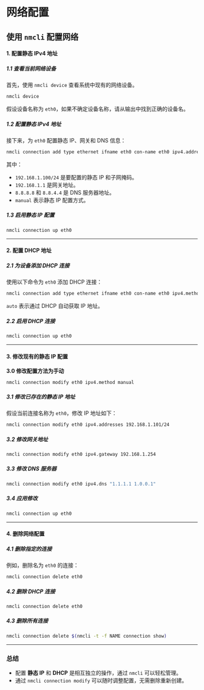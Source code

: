 # 网络配置



## 使用 `nmcli` 配置网络

#### 1. 配置静态 IPv4 地址

##### 1.1 查看当前网络设备
首先，使用 `nmcli device` 查看系统中现有的网络设备。

```bash
nmcli device
```

假设设备名称为 `eth0`，如果不确定设备名称，请从输出中找到正确的设备名。

##### 1.2 配置静态 IPv4 地址
接下来，为 `eth0` 配置静态 IP、网关和 DNS 信息：

```bash
nmcli connection add type ethernet ifname eth0 con-name eth0 ipv4.addresses 192.168.1.100/24 ipv4.gateway 192.168.1.1 ipv4.dns "8.8.8.8 8.8.4.4" ipv4.method manual
```

其中：
- `192.168.1.100/24` 是要配置的静态 IP 和子网掩码。
- `192.168.1.1` 是网关地址。
- `8.8.8.8` 和 `8.8.4.4` 是 DNS 服务器地址。
- `manual` 表示静态 IP 配置方式。

##### 1.3 启用静态 IP 配置
```bash
nmcli connection up eth0
```

---

#### 2. 配置 DHCP 地址

##### 2.1 为设备添加 DHCP 连接
使用以下命令为 `eth0` 添加 DHCP 连接：

```bash
nmcli connection add type ethernet ifname eth0 con-name eth0 ipv4.method auto
```

`auto` 表示通过 DHCP 自动获取 IP 地址。

##### 2.2 启用 DHCP 连接
```bash
nmcli connection up eth0
```

---

#### 3. 修改现有的静态 IP 配置

**3.0 修改配置方法为手动**

```
nmcli connection modify eth0 ipv4.method manual
```

##### 3.1 修改已存在的静态 IP 地址
假设当前连接名称为 `eth0`，修改 IP 地址如下：
```bash
nmcli connection modify eth0 ipv4.addresses 192.168.1.101/24
```

##### 3.2 修改网关地址
```bash
nmcli connection modify eth0 ipv4.gateway 192.168.1.254
```

##### 3.3 修改 DNS 服务器
```bash
nmcli connection modify eth0 ipv4.dns "1.1.1.1 1.0.0.1"
```

##### 3.4 应用修改
```bash
nmcli connection up eth0
```

---

#### 4. 删除网络配置

##### 4.1 删除指定的连接
例如，删除名为 `eth0` 的连接：

```bash
nmcli connection delete eth0
```

##### 4.2 删除 DHCP 连接
```bash
nmcli connection delete eth0
```

##### 4.3 删除所有连接
```bash
nmcli connection delete $(nmcli -t -f NAME connection show)
```

---

### 总结

- 配置 **静态 IP** 和 **DHCP** 是相互独立的操作，通过 `nmcli` 可以轻松管理。
- 通过 `nmcli connection modify` 可以随时调整配置，无需删除重新创建。